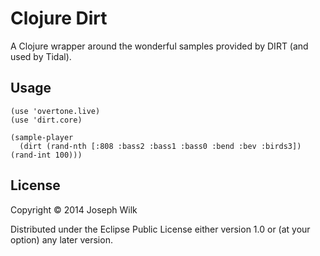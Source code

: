# Clojure Dirt

A Clojure wrapper around the wonderful samples provided by DIRT (and used by Tidal).

## Usage

```
(use 'overtone.live)
(use 'dirt.core)

(sample-player 
  (dirt (rand-nth [:808 :bass2 :bass1 :bass0 :bend :bev :birds3]) (rand-int 100)))
```

## License

Copyright © 2014 Joseph Wilk

Distributed under the Eclipse Public License either version 1.0 or (at
your option) any later version.
